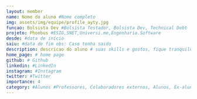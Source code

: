 ```yaml
---
layout: member
name: Nome do aluno #Nome completo
img: assets/img/equipe/profile_ayty.jpg
funcao: Bolsista Dev #Bolsista Testador, Bolsista Dev, Technical Debt
projeto: Phoebus #ESIG,SNET,Universi.me,Engenharia.Software
desde: #data de início
saiu: #data de fim obs: Caso tenha saido
description: descricao do aluno # suas skills e gostos, fique tranquilo é apenas o começo da sua jornada
home_page: # home page
github: # Github 
linkedin: #LinkedIn 
instagram: #Instagram 
twitter: #Twitter
importance: 4
category: #Alunos #Professores, Colaboradores externos, Alunos, Ex-alunos
---
```

